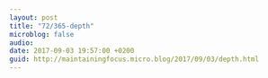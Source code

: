 ```yaml
---
layout: post
title: "72/365-depth"
microblog: false
audio: 
date: 2017-09-03 19:57:00 +0200
guid: http://maintainingfocus.micro.blog/2017/09/03/depth.html
---
```

<placeholder>
